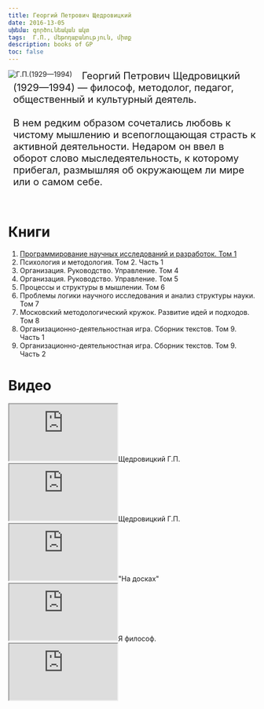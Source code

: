 ```yaml
---
title: Георгий Петрович Щедровицкий
date: 2016-13-05
սխեմա: գործունեական ակտ
tags:  Г.П., մեթոդաբանություն, միտք
description: books of GP
toc: false
---
```


<div>
<img style="float:left;display:inline-block; margin-right: 20px;" title="Георгий Петрович Щедровицкий (1929—1994)" alt="Г.П.(1929—1994)" src="../../../images/gp.jpg">

<span style="display:block;font-size: 15pt; margin-left: 10px;">
Георгий Петрович Щедровицкий (1929—1994) — философ, методолог, педагог, общественный и культурный деятель.
<br><br>
В нем редким образом сочетались любовь к чистому мышлению и всепоглощающая страсть к активной деятельности. Недаром он ввел в оборот слово мыследеятельность, к которому прибегал, размышляя об окружающем ли мире или о самом себе.
</span>
</div>

<br>
<br>


# Книги
1. [Программирование научных исследований и разработок. Том 1]()
2. Психология и методология. Том 2. Часть 1
3. Организация. Руководство. Управление. Том 4
4. Организация. Руководство. Управление. Том 5
5. Процессы и структуры в мышлении. Том 6
6. Проблемы логики научного исследования и анализ структуры науки. Том 7
7. Московский методологический кружок. Развитие идей и подходов. Том 8
8. Организационно-деятельностная игра. Сборник текстов. Том 9. Часть 1
9. Организационно-деятельностная игра. Сборник текстов. Том 9. Часть 2

# Видео
 <iframe width="220" height="115"
src="https://www.youtube.com/embed/iT1qBv1-zrA">
</iframe>Щедровицкий Г.П.

 <iframe width="220" height="115"
src="https://www.youtube.com/embed/MyAwovIsz-w">
</iframe>Щедровицкий Г.П.

 <iframe width="220" height="115"
src="https://www.youtube.com/embed/zk2L2e_Evsw">
</iframe>"На досках"

 <iframe width="220" height="115"
src="https://www.youtube.com/embed/hPDgI4_xDD4">
</iframe>Я философ.

 <iframe width="220" height="115"
src="https://www.youtube.com/embed/Uf27-SkOhPk">
</iframe>


